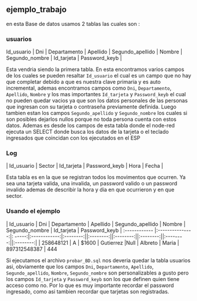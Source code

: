 ## ejemplo_trabajo

en esta Base de datos usamos 2 tablas las cuales son :

### usuarios

Id_usuario  | Dni | Departamento | Apellido | Segundo_apellido | Nombre | Segundo_nombre | Id_tarjeta | Password_keyb |

Esta vendria siendo la primera tabla. En esta encontramos varios campos de los cuales se pueden resaltar `Id_usuario` el cual es un campo que no hay que completar debido a que es nuestra clave primaria y es auto incremental, ademas encontramos campos como `Dni`, `Departamento`, `Apellido`, `Nombre` y los mas importantes `Id_tarjeta` y `Password_keyb` el cual no pueden quedar vacios ya que son los datos personales de las personas que ingresan con su tarjeta o contraseña previamente definida. Luego tambien estan los campos `Segundo_apellido` y `Segundo_nombre` los cuales si son posibles dejarlos nullos porque no toda persona cuenta con estos datos. Ademas es desde los campos de esta tabla donde el node-red ejecuta un SELECT donde busca los datos de la tarjeta o el teclado ingresados que coincidan con los ejecutados en el ESP

### Log

| Id_usuario  | Sector | Id_tarjeta | Password_keyb | Hora | Fecha | 

Esta tabla es en la que se registran todos los movimentos que ocurren. Ya sea una tarjeta valida, una invalida, un password valido o un password invalido ademas de describir la hora y dia en que ocurrieron y en que sector.

### Usando el ejemplo

| Id_usuario  | Dni | Departamento | Apellido | Segundo_apellido | Nombre | Segundo_nombre | Id_tarjeta | Password_keyb
| :------------ |:---------------:|: -----:|:------------:|:--------:||:--------:||:--------:||:--------:||:--------:||:--------:|
| 258648121      | A | $1600 | Gutierrez |Null | Albreto | Maria | 897312548387 | 444

Si ejecutamos el archivo `probar_BD.sql` nos deveria quedar la tabla usuarios asi, obviamente que los campos `Dni`, `Departamento`, `Apellido`, `Segundo_apellido`, `Nombre`, `Segundo_nombre` son personalizables a gusto pero los campos `Id_tarjeta` y `Password_keyb` son los que definen quien tiene acceso como no. Por lo que es muy importante recordar el password ingresado, como asi tambien recordar que tarjetas son registradas.
